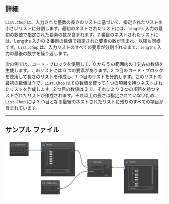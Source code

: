## 詳細
`List.Chop` は、入力された整数の長さのリストに基づいて、指定されたリストを小さいリストに分割します。最初のネストされたリストには、`lengths` 入力の最初の数値で指定された要素の数が含まれます。2 番目のネストされたリストには、Lengths 入力の 2 番目の数値で指定された要素の数が含まれ、以降も同様です。`List.Chop` は、入力リストのすべての要素が分割されるまで、`lengths` 入力の最後の数字を繰り返します。

次の例では、コード・ブロックを使用して、0 から 5 の範囲内の 1 刻みの数値を生成します。このリストには 6 つの要素があります。2 つ目のコード・ブロックを使用して長さのリストを作成し、1 つ目のリストを分割します。このリストの最初の数値は 1 で、`List.Chop` はその数値を使って 1 つの項目を持つネストされたリストを作成します。2 つ目の数値は 3 で、それにより 3 つの項目を持つネストされたリストが作成されます。それ以上の長さは指定されていないため、`List.Chop` には 3 つ目となる最後のネストされたリストに残りのすべての項目が含まれています。
___
## サンプル ファイル

![List.Chop](./DSCore.List.Chop_img.jpg)
